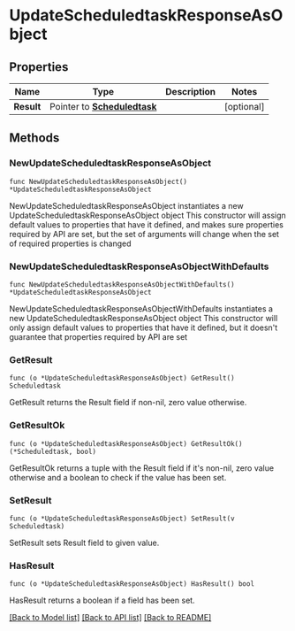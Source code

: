 # UpdateScheduledtaskResponseAsObject

## Properties

Name | Type | Description | Notes
------------ | ------------- | ------------- | -------------
**Result** | Pointer to [**Scheduledtask**](Scheduledtask.md) |  | [optional] 

## Methods

### NewUpdateScheduledtaskResponseAsObject

`func NewUpdateScheduledtaskResponseAsObject() *UpdateScheduledtaskResponseAsObject`

NewUpdateScheduledtaskResponseAsObject instantiates a new UpdateScheduledtaskResponseAsObject object
This constructor will assign default values to properties that have it defined,
and makes sure properties required by API are set, but the set of arguments
will change when the set of required properties is changed

### NewUpdateScheduledtaskResponseAsObjectWithDefaults

`func NewUpdateScheduledtaskResponseAsObjectWithDefaults() *UpdateScheduledtaskResponseAsObject`

NewUpdateScheduledtaskResponseAsObjectWithDefaults instantiates a new UpdateScheduledtaskResponseAsObject object
This constructor will only assign default values to properties that have it defined,
but it doesn't guarantee that properties required by API are set

### GetResult

`func (o *UpdateScheduledtaskResponseAsObject) GetResult() Scheduledtask`

GetResult returns the Result field if non-nil, zero value otherwise.

### GetResultOk

`func (o *UpdateScheduledtaskResponseAsObject) GetResultOk() (*Scheduledtask, bool)`

GetResultOk returns a tuple with the Result field if it's non-nil, zero value otherwise
and a boolean to check if the value has been set.

### SetResult

`func (o *UpdateScheduledtaskResponseAsObject) SetResult(v Scheduledtask)`

SetResult sets Result field to given value.

### HasResult

`func (o *UpdateScheduledtaskResponseAsObject) HasResult() bool`

HasResult returns a boolean if a field has been set.


[[Back to Model list]](../README.md#documentation-for-models) [[Back to API list]](../README.md#documentation-for-api-endpoints) [[Back to README]](../README.md)


